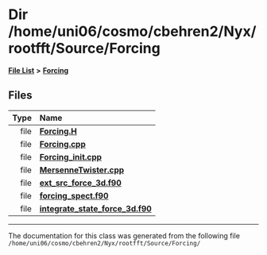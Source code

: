 
# Dir /home/uni06/cosmo/cbehren2/Nyx/rootfft/Source/Forcing


[**File List**](files.md) **>** [**Forcing**](dir_45682215f16eaf57f766b3c547de68bc.md)











## Files

| Type | Name |
| ---: | :--- |
| file | [**Forcing.H**](Forcing_8H.md) <br> |
| file | [**Forcing.cpp**](Forcing_8cpp.md) <br> |
| file | [**Forcing\_init.cpp**](Forcing__init_8cpp.md) <br> |
| file | [**MersenneTwister.cpp**](MersenneTwister_8cpp.md) <br> |
| file | [**ext\_src\_force\_3d.f90**](ext__src__force__3d_8f90.md) <br> |
| file | [**forcing\_spect.f90**](forcing__spect_8f90.md) <br> |
| file | [**integrate\_state\_force\_3d.f90**](integrate__state__force__3d_8f90.md) <br> |


















------------------------------
The documentation for this class was generated from the following file `/home/uni06/cosmo/cbehren2/Nyx/rootfft/Source/Forcing/`